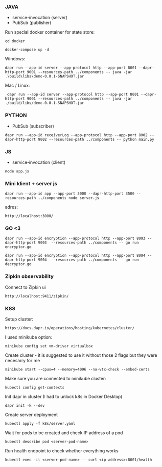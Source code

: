 ### JAVA
- service-invocation (server)
- PubSub (publisher)

Run special docker container for state store:
```
cd docker
```
```
docker-compose up -d
```

Windows:
```
dapr run --app-id server --app-protocol http --app-port 8001 --dapr-http-port 9001 --resources-path ../components -- java -jar .\build\libs\demo-0.0.1-SNAPSHOT.jar
```

Mac / Linux: 
```
 dapr run --app-id server --app-protocol http --app-port 8001 --dapr-http-port 9001 --resources-path ../components -- java -jar ./build/libs/demo-0.0.1-SNAPSHOT.jar
```
### PYTHON
- PubSub (subscriber)
```
dapr run --app-id receiverLog --app-protocol http --app-port 8002 --dapr-http-port 9002 --resources-path ../components -- python main.py
```

### JS
- service-invocation (client)
```
node app.js
```

### Mini klient + server js
```
dapr run --app-id app --app-port 3000 --dapr-http-port 3500 --resources-path ../components node server.js
```
adres: 
```
http://localhost:3000/
```

### GO <3
```
dapr run --app-id encryption --app-protocol http --app-port 8003 --dapr-http-port 9003  --resources-path ../components -- go run encryptor.go
```
```
dapr run --app-id encryption --app-protocol http --app-port 8004 --dapr-http-port 9004  --resources-path ../components -- go run decryptor.go
```

### Zipkin observability
Connect to Zipkin ui
```
http://localhost:9411/zipkin/
```

### K8S
Setup cluster:
```
https://docs.dapr.io/operations/hosting/kubernetes/cluster/
```
I used minikube option:
```
minikube config set vm-driver virtualbox
```
Create cluster - it is suggested to use it without those 2 flags but they were necesarry for me
```
minikube start --cpus=4 --memory=4096 --no-vtx-check --embed-certs
```

Make sure you are connected to minikube cluster:
```
kubectl config get-contexts
```
Init dapr in cluster (I had to unlock k8s in Docker Desktop)

```
dapr init -k --dev
```
Create server deployment
```
kubectl apply -f k8s/server.yaml
```

Wait for pods to be created and check IP address of a pod
```
kubectl describe pod <server-pod-name>
```
Run health endpoint to check whether everything works
```
kubectl exec -it <server-pod-name> -- curl <ip-address>:8001/health
```